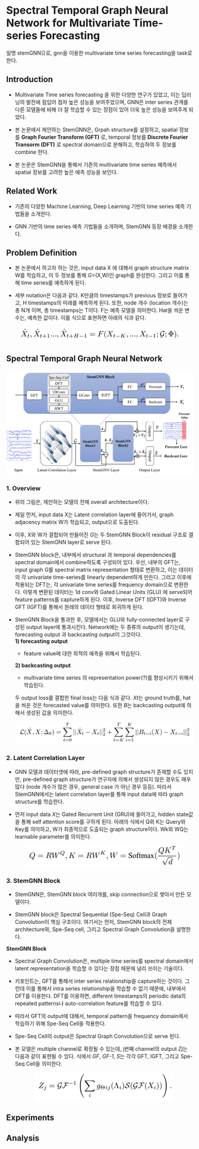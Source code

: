 # Spectral Temporal Graph Neural Network for Multivariate Time-series Forecasting  
일명 stemGNN으로, gnn을 이용한 multivariate time series forecasting을 task로 한다.  

## Introduction  
- Multivariate Time series forecasting 을 위한 다양한 연구가 있었고, 이는 딥러닝의 발전에 힘입어 점차 높은 성능을 보여주었으며, GNN은 inter series 관계를 다른 모델들에 비해 더 잘 학습할 수 있는 장점이 있어 더욱 높은 성능을 보여주게 되었다.  
  
- 본 논문에서 제안하는 StemGNN은, Grpah structure를 설정하고, spatial 정보를 **Graph Fourier Transform (GFT)** 로, temporal 정보를 **Discrete Fourier Transorm (DFT)** 로 spectral domain으로 분해하고, 학습하여 두 정보를 combine 한다.  
  
- 본 논문은 StemGNN을 통해서 기존의 multivariate time series 예측에서 spatial 정보를 고려한 높은 예측 성능을 보인다.  
  
## Related Work  
- 기존의 다양한 Machine Learning, Deep Learning 기반의 time series 예측 기법들을 소개한다.  
  
- GNN 기반의 time series 예측 기법들을 소개하며, StemGNN 등장 배경을 소개한다.  
  
## Problem Definition  
- 본 논문에서 하고자 하는 것은, input data X 에 대해서 graph structure matrix W를 학습하고, 이 두 정보를 통해 *G*=(X,W)인 graph를 완성한다. 그리고 이를 통해 time series를 예측하게 된다.  
  
-  세부 notation은 다음과 같다. K만큼의 timestamps가 previous 정보로 들어가고, H timestamps의 미래를 예측하게 된다. 또한, node 개수 (location 개수)는 총 N개 이며, 총 timestamps는 T이다. F는 예측 모델을 의미한다. Hat을 씌운 변수는, 예측한 값이다. 이를 식으로 표현하면 아래의 식과 같다.  
  
<p align="center"><img src="./imgs/stemgnn2.PNG"></p>  
  
## Spectral Temporal Graph Neural Network  
<p align="center"><img src="./imgs/stemgnn1.PNG"></p>  

### 1. Overview  
- 위의 그림은, 제안하는 모델의 전체 overall architecture이다.  
  
- 제일 먼저, input data X는 Latent correlation layer에 들어가서, graph adjacency matrix W가 학습되고, output으로 도출된다.  
  
- 이후, X와 W가 결합되어 만들어진 *G*는 두 StemGNN Block이 residual 구조로 결합되어 있는 StemGNN layer로 serve 된다.  
  
- StemGNN block은, 내부에서 structural 과 temporal dependencies를 spectral domain에서 combine하도록 구성되어 있다. 우선, 내부의 GFT는, input graph *G*를 spectral matrix representation 형태로 변환하고, 이는 데이터의 각 univariate time-series를 linearly dependent하게 만든다.  그리고 이후에 적용되는 DFT는, 각 univariate time series를 frequency domain으로 변환한다.  이렇게 변환된 데이터는 1d conv와 Gated Linear Units (GLU) 에 serve되어 feature patterns를 capture하게 된다.  이후, Inverse DFT (IDFT)와 Inverse GFT (IGFT)를 통해서 원래의 데이터 형태로 회귀하게 된다.  
  
- StemGNN Block을 통과한 후, 모델에서는 GLU와 fully-connected layer로 구성된 output layer에 통과시킨다. Network에는 두 종류의 output이 생기는데, forecasting output 과 backcasting output이 그것이다.  
  **1) forecasting output**  
  - feature value에 대한 최적의 예측을 위해서 학습된다.  
    
  **2) backcasting output**  
  - multivariate time series 의 representation power(?)를 향상시키기 위해서 학습된다.  
    
  두 output loss를 결합한 final loss는 다음 식과 같다. *Xt*는 ground truth를, hat을 씌운 것은 forecasted value를 의미한다. 또한 *B*는 backcasting output에 의해서 생성된 값을 의미한다.  
  <p align="center"><img src="./imgs/stemgnn3.PNG"></p>  
  
### 2. Latent Correlation Layer  
- GNN 모델과 데이터셋에 따라, pre-defined graph structure가 존재할 수도 있지만, pre-defined graph structure가 연구자에 의해서 생성되지 않은 경우도 매우 많다 (node 개수가 많은 경우, general case 가 아닌 경우 등등). 따라서 StemGNN에서는 latent correlation layer를 통해 input data에 따라 graph structure를 학습한다.  
  
- 먼저 input data *X*는 Gated Recurrent Unit (GRU)에 들어가고, hidden state값을 통해 self attention score를 구하게 된다. 아래의 식에서 Q와 K는 Query와 Key를 의미하고, W가 최종적으로 도출되는 graph structure이다. Wk와 WQ는 learnable parameter를 의미한다.  
  <p align="center"><img src="./imgs/stemgnn4.PNG"></p>  
  
### 3. StemGNN Block  
- StemGNN은, StemGNN block 여러개를, skip connection으로 쌓아서 만든 모델이다.  
  
- StemGNN block은 Spectral Sequential (Spe-Seq) Cell과 Graph Convolution이 핵심 구조이다. 여기서는 먼저, StemGNN block의 전체 architecture와, Spe-Seq cell, 그리고 Spectral Graph Convolution을 설명한다.  
  
**StemGNN Block**  
- Spectral Graph Convolution은, multiple time series를 spectral domain에서 latent representation을 학습할 수 있다는 장점 때문에 널리 쓰이는 기술이다.  
  
- 키포인트는, GFT를 통해서 inter series relationship을 capture하는 것이다. 그런데 이를 통해서 intra series relationship을 학습할 수 없기 때문에, 내부에서 DFT를 이용한다. DFT를 이용하면, different timestamps의 periodic data의 repeated patterns나 auto-correlation feature를 학습할 수 있다.  
  
- 따라서 GFT의 output에 대해서, temporal pattern을 frequency domain에서 학습하기 위해 Spe-Seq Cell을 적용한다.  
  
- Spe-Seq Cell의 output은 Spectral Graph Convolution으로 serve 된다.  
  
- 본 모델은 multiple channel로 확장될 수 있는데, j번째 channel의 output *Zj*는 다음과 같이 표현될 수 있다. 식에서 *GF*, *GF-1*, *S*는 각각 GFT, IGFT, 그리고 Spe-Seq Cell을 의미한다.  
  <p align="center"><img src="./imgs/stemgnn5.PNG"></p>  

## Experiments  

## Analysis  

